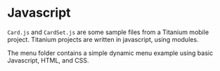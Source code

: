Javascript
=======

<code>Card.js</code> and <code>CardSet.js</code> are some sample files from a Titanium mobile project. Titanium projects
are written in javascript, using modules.

The menu folder contains a simple dynamic menu example using basic Javascript, HTML, and CSS.